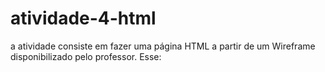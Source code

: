 ﻿# atividade-4-html

a atividade consiste em fazer uma página HTML a partir de um Wireframe disponibilizado pelo professor. Esse:



